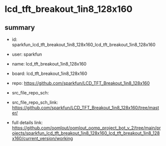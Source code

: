 # lcd_tft_breakout_1in8_128x160
 
## summary 
* id: sparkfun_lcd_tft_breakout_1in8_128x160_lcd_tft_breakout_1in8_128x160
* user: sparkfun
* name: lcd_tft_breakout_1in8_128x160
* board: lcd_tft_breakout_1in8_128x160
* repo: https://github.com/sparkfun/LCD_TFT_Breakout_1in8_128x160



* src_file_repo_sch: 
* src_file_repo_sch_link: https://github.com/sparkfun/LCD_TFT_Breakout_1in8_128x160/tree/master/
* full details link: https://github.com/oomlout/oomlout_oomp_project_bot_v_2/tree/main/projects/sparkfun_lcd_tft_breakout_1in8_128x160_lcd_tft_breakout_1in8_128x160/current_version/working  







